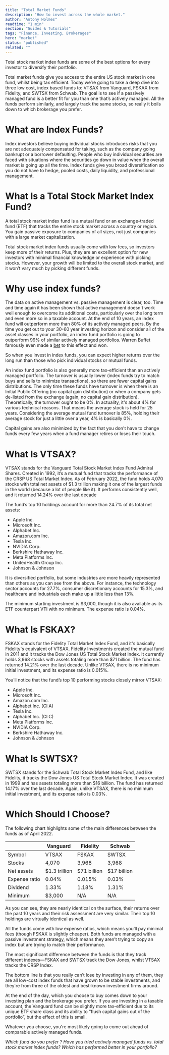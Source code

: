 ```yaml
---
title: "Total Market Funds"
description: "How to invest across the whole market."
author: "Antony Holmes"
readtime: "1 min"
section: "Guides & Tutorials"
tags: "Finance, Investing, Brokerages"
hero: "market"
status: "published"
related: ""
---
```


Total stock market index funds are some of the best options for every investor to diversify their portfolio.

<!-- end -->

Total market funds give you access to the entire US stock market in one fund, whilst being tax efficient. Today we’re going to take a deep dive into three low cost, index based funds to: VTSAX from Vanguard, FSKAX from Fidelity, and SWTSX from Schwab. The goal is to see if a passively managed fund is a better fit for you than one that’s actively managed. All the funds perform similarly, and largely track the same stocks, so really it boils down to which brokerage you prefer.

# What are Index Funds?

Index investors believe buying individual stocks introduces risks that you are not adequately compensated for taking, such as the company going bankrupt or a borrower defaulting. People who buy individual securities are faced with situations where the securities go down in value when the overall market is going up all the time. Index funds give you broad diversification so you do not have to hedge, pooled costs, daily liquidity, and professional management.

# What Is a Total Stock Market Index Fund?

A total stock market index fund is a mutual fund or an exchange-traded fund (ETF) that tracks the entire stock market across a country or region. You gain passive exposure to companies of all sizes, not just companies with a large market capitalization.

Total stock market index funds usually come with low fees, so investors keep more of their returns. Plus, they are an excellent option for new investors with minimal financial knowledge or experience with picking stocks. However, your growth will be limited to the overall stock market, and it won’t vary much by picking different funds.

# Why use index funds?

The data on active management vs. passive management is clear, too. Time and time again it has been shown that active management doesn't work well enough to overcome its additional costs, particularly over the long term and even more so in a taxable account. At the end of 10 years, an index fund will outperform more than 80% of its actively managed peers. By the time you get out to your 30-60 year investing horizon and consider all of the asset classes in your portfolio, an index fund portfolio is going to outperform 99% of similar actively managed portfolios. Warren Buffet famously even made a [bet](https://www.investopedia.com/articles/investing/030916buffetts-bet-hedge-funds-year-eight-brka-brkb.asp) to this effect and won.

So when you invest in index funds, you can expect higher returns over the long run than those who pick individual stocks or mutual funds.

An index fund portfolio is also generally more tax-efficient than an actively managed portfolio. The turnover is usually lower (index funds try to match buys and sells to minimize transactions), so there are fewer capital gains distributions. The only time these funds have turnover is when there is an Initial Public Offering (no capital gain distribution) or when a company gets de-listed from the exchange (again, no capital gain distribution). Theoretically, the turnover ought to be 0%. In actuality, it's about 4% for various technical reasons. That means the average stock is held for 25 years. Considering the average mutual fund turnover is 85%, holding their average stock for just a little over a year, 4% is basically 0%.

Capital gains are also minimized by the fact that you don't have to change funds every few years when a fund manager retires or loses their touch.

# What Is VTSAX?

VTSAX stands for the Vanguard Total Stock Market Index Fund Admiral Shares. Created in 1992, it’s a mutual fund that tracks the performance of the CRSP US Total Market Index. As of February 2022, the fund holds 4,070 stocks with total net assets of $1.3 trillion making it one of the largest funds in the world (because a lot of people like it). It performs consistently well, and it returned 14.24% over the last decade

The fund’s top 10 holdings account for more than 24.7% of its total net assets:

- Apple Inc.
- Microsoft Inc.
- Alphabet Inc.
- Amazon.com Inc.
- Tesla Inc.
- NVIDIA Corp.
- Berkshire Hathaway Inc.
- Meta Platforms Inc.
- UnitedHealth Group Inc.
- Johnson & Johnson

It is diversified portfolio, but some industries are more heavily represented than others as you can see from the above. For instance, the technology sector accounts for 27.7%, consumer discretionary accounts for 15.3%, and healthcare and industrials each make up a little less than 13%.

The minimum starting investment is $3,000, though it is also available as its ETF counterpart VTI with no minimum. The expense ratio is 0.04%.

# What Is FSKAX?

FSKAX stands for the Fidelity Total Market Index Fund, and it's basically Fidelity's equivalent of VTSAX. Fidelity Investments created the mutual fund in 2011 and it tracks the Dow Jones US Total Stock Market Index. It currently holds 3,968 stocks with assets totaling more than $71 billion. The fund has returned 14.21% over the last decade. Unlike VTSAX, there is no minimum initial investment, and its expense ratio is 0.015%.

You’ll notice that the fund’s top 10 performing stocks closely mirror VTSAX:

- Apple Inc.
- Microsoft Inc.
- Amazon.com Inc.
- Alphabet Inc. (Cl A)
- Tesla Inc.
- Alphabet Inc. (Cl C)
- Meta Platforms Inc.
- NVIDIA Corp.
- Berkshire Hathaway Inc.
- Johnson & Johnson

# What Is SWTSX?

SWTSX stands for the Schwab Total Stock Market Index Fund, and like Fidelity, it tracks the Dow Jones US Total Stock Market Index. It was created in 1999 and has assets totaling more than $16 billion. The fund has returned 14.17% over the last decade. Again, unlike VTSAX, there is no minimum initial investment, and its expense ratio is 0.03%.

# Which Should I Choose?

The following chart highlights some of the main differences between the funds as of April 2022.

<table>
<thead>
<tr>
<th></th>
<th>Vanguard</th>
<th>Fidelity</th>
<th>Schwab</th>
</tr>
</thead>
<tbody>
<tr>
<td>Symbol</td>
<td>VTSAX</td>
<td>FSKAX</td>
<td>SWTSX</td>
</tr>
<tr>
<td>Stocks</td>
<td>4,070</td>
<td>3,968</td>
<td>3,968</td>
</tr>
<tr>
<td>Net assets</td>
<td>$1.3 trillion</td>
<td>$71 billion</td>
<td>$17 billion</td>
</tr>
<tr>
<td>Expense ratio</td>
<td>0.04%</td>
<td>0.015%</td>
<td>0.03%</td>
</tr>
<tr>
<td>Dividend</td>
<td>1.33%</td>
<td>1.18%</td>
<td>1.31%</td>
</tr>
<tr>
<td>Minimum</td>
<td>$3,000</td>
<td>N/A</td>
<td>N/A</td>
</tr>
</tbody>
</table>

As you can see, they are nearly identical on the surface, their returns over the past 10 years and their risk assessment are very similar. Their top 10 holdings are virtually identical as well.

All the funds come with low expense ratios, which means you’ll pay minimal fees (though FSKAX is slightly cheaper). Both funds are managed with a passive investment strategy, which means they aren’t trying to copy an index but are trying to match their performance.

The most significant difference between the funds is that they track different indexes—FSKAX and SWTSX track the Dow Jones, whilst VTSAX tracks the CRSP Index.

The bottom line is that you really can’t lose by investing in any of them, they are all low-cost index funds that have grown to be stable investments, and they're from three of the oldest and best-known investment firms around.

At the end of the day, which you choose to buy comes down to your investing plan and the brokerage you prefer. If you are investing in a taxable account, the Vanguard fund can be slightly more tax-efficient due to its unique ETF share class and its ability to “flush capital gains out of the portfolio”, but the effect of this is small.

Whatever you choose, you're most likely going to come out ahead of comparable actively managed funds.

_Which fund do you prefer ? Have you tried actively managed funds vs. total stock market index funds? Which has performed better in your portfolio?_
